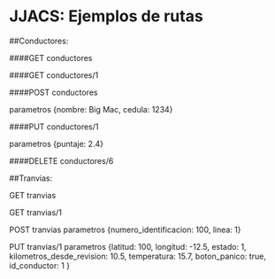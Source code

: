 # JJACS: Ejemplos de rutas



##Conductores:

####GET conductores

####GET conductores/1

####POST conductores


parametros {nombre: Big Mac, cedula: 1234}



####PUT conductores/1


parametros {puntaje: 2.4}



####DELETE conductores/6

##Tranvias:

GET tranvias

GET tranvias/1

POST tranvias
parametros {numero_identificacion: 100, linea: 1}

PUT tranvias/1
parametros {latitud: 100, longitud: -12.5, estado: 1, kilometros_desde_revision: 10.5, temperatura: 15.7, boton_panico: true, id_conductor: 1  }
